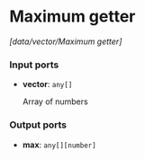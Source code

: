 # Maximum getter

_[data/vector/Maximum getter]_

### Input ports

* __vector__: ` any[] `

    Array of numbers

### Output ports

* __max__: ` any[][number] `

